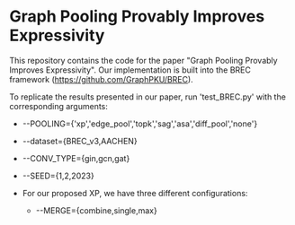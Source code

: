 # Graph Pooling Provably Improves Expressivity

This repository contains the code for the paper "Graph Pooling Provably Improves Expressivity". 
Our implementation is built into the BREC framework (https://github.com/GraphPKU/BREC).

To replicate the results presented in our paper, run 'test_BREC.py' with the corresponding arguments:

* --POOLING={'xp','edge_pool','topk','sag','asa','diff_pool','none'} 
* --dataset={BREC_v3,AACHEN} 
* --CONV_TYPE={gin,gcn,gat}
* --SEED={1,2,2023}

* For our proposed XP, we have three different configurations:
    * --MERGE={combine,single,max}
